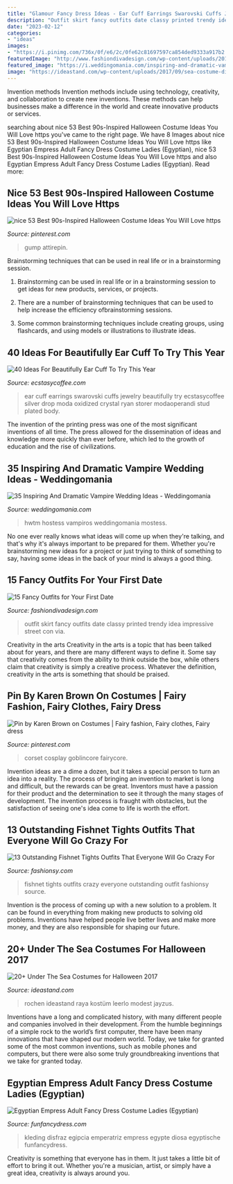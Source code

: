 ```yaml
---
title: "Glamour Fancy Dress Ideas - Ear Cuff Earrings Swarovski Cuffs Jewelry Beautifully Try Ecstasycoffee Silver Drop Moda Oxidized Crystal Ryan Storer Modaoperandi Stud Plated Body"
description: "Outfit skirt fancy outfits date classy printed trendy idea impressive street con via"
date: "2023-02-12"
categories:
- "ideas"
images:
- "https://i.pinimg.com/736x/0f/e6/2c/0fe62c81697597ca854ded9333a917b2.jpg"
featuredImage: "http://www.fashiondivadesign.com/wp-content/uploads/2014/08/fancy7-640x960.jpg"
featured_image: "https://i.weddingomania.com/inspiring-and-dramatic-vampire-wedding-ideas-26.jpg"
image: "https://ideastand.com/wp-content/uploads/2017/09/sea-costume-diy/14-under-the-sea-costumes-costume-diy.jpg"
---
```



Invention methods
Invention methods include using technology, creativity, and collaboration to create new inventions. These methods can help businesses make a difference in the world and create innovative products or services.

	

		
searching about nice 53 Best 90s-Inspired Halloween Costume Ideas You Will Love https you've came to the right page. We have 8 Images about nice 53 Best 90s-Inspired Halloween Costume Ideas You Will Love https like Egyptian Empress Adult Fancy Dress Costume Ladies (Egyptian), nice 53 Best 90s-Inspired Halloween Costume Ideas You Will Love https and also Egyptian Empress Adult Fancy Dress Costume Ladies (Egyptian). Read more:
		
    
## Nice 53 Best 90s-Inspired Halloween Costume Ideas You Will Love Https

<img loading=lazy src="https://i.pinimg.com/736x/0f/e6/2c/0fe62c81697597ca854ded9333a917b2.jpg" onerror="this.onerror=null;this.src='https://tse2.mm.bing.net/th?id=OIP.HySVCr3r8Dxyw8joWK2ozQHaLH&amp;pid=15.1';" alt="nice 53 Best 90s-Inspired Halloween Costume Ideas You Will Love https">

_Source: pinterest.com_

>gump attirepin. 

	

Brainstorming techniques that can be used in real life or in a brainstorming session.
1. Brainstorming can be used in real life or in a brainstorming session to get ideas for new products, services, or projects.
2. There are a number of brainstorming techniques that can be used to help increase the efficiency ofbrainstorming sessions.

3. Some common brainstorming techniques include creating groups, using flashcards, and using models or illustrations to illustrate ideas.

    
## 40 Ideas For Beautifully Ear Cuff To Try This Year

<img loading=lazy src="https://i0.wp.com/www.ecstasycoffee.com/wp-content/uploads/2016/12/Ear-Cuff-Ideas10.jpg?resize=750%2C1200&amp;ssl=1" onerror="this.onerror=null;this.src='https://tse1.mm.bing.net/th?id=OIP.LsGOVE87N-uNgL7OzqaXPQHaL2&amp;pid=15.1';" alt="40 Ideas For Beautifully Ear Cuff To Try This Year">

_Source: ecstasycoffee.com_

>ear cuff earrings swarovski cuffs jewelry beautifully try ecstasycoffee silver drop moda oxidized crystal ryan storer modaoperandi stud plated body. 

	

The invention of the printing press was one of the most significant inventions of all time. The press allowed for the dissemination of ideas and knowledge more quickly than ever before, which led to the growth of education and the rise of civilizations.

    
## 35 Inspiring And Dramatic Vampire Wedding Ideas - Weddingomania

<img loading=lazy src="https://i.weddingomania.com/inspiring-and-dramatic-vampire-wedding-ideas-26.jpg" onerror="this.onerror=null;this.src='https://tse2.mm.bing.net/th?id=OIP.uijOODu8zpuM-2Z99N1XEgAAAA&amp;pid=15.1';" alt="35 Inspiring And Dramatic Vampire Wedding Ideas - Weddingomania">

_Source: weddingomania.com_

>hwtm hostess vampiros weddingomania mostess. 

	

No one ever really knows what ideas will come up when they're talking, and that's why it's always important to be prepared for them. Whether you're brainstorming new ideas for a project or just trying to think of something to say, having some ideas in the back of your mind is always a good thing.

    
## 15 Fancy Outfits For Your First Date

<img loading=lazy src="http://www.fashiondivadesign.com/wp-content/uploads/2014/08/fancy7-640x960.jpg" onerror="this.onerror=null;this.src='https://tse4.mm.bing.net/th?id=OIP.CdXPRBE6_Bcer5IGf3o1hwHaLH&amp;pid=15.1';" alt="15 Fancy Outfits for Your First Date">

_Source: fashiondivadesign.com_

>outfit skirt fancy outfits date classy printed trendy idea impressive street con via. 

	

Creativity in the arts
Creativity in the arts is a topic that has been talked about for years, and there are many different ways to define it. Some say that creativity comes from the ability to think outside the box, while others claim that creativity is simply a creative process. Whatever the definition, creativity in the arts is something that should be praised.

    
## Pin By Karen Brown On Costumes | Fairy Fashion, Fairy Clothes, Fairy Dress

<img loading=lazy src="https://i.pinimg.com/736x/e5/5a/4e/e55a4e19a4aa076be0d44a989f2a69f7.jpg" onerror="this.onerror=null;this.src='https://tse3.mm.bing.net/th?id=OIP.n6a9A4AnClkoxlazyRS-NQHaLH&amp;pid=15.1';" alt="Pin by Karen Brown on Costumes | Fairy fashion, Fairy clothes, Fairy dress">

_Source: pinterest.com_

>corset cosplay goblincore fairycore. 

	

Invention ideas are a dime a dozen, but it takes a special person to turn an idea into a reality. The process of bringing an invention to market is long and difficult, but the rewards can be great. Inventors must have a passion for their product and the determination to see it through the many stages of development. The invention process is fraught with obstacles, but the satisfaction of seeing one's idea come to life is worth the effort.

    
## 13 Outstanding Fishnet Tights Outfits That Everyone Will Go Crazy For

<img loading=lazy src="https://fashionsy.com/wp-content/uploads/2017/04/fishnet-tights-outfit-1-1.jpg" onerror="this.onerror=null;this.src='https://tse4.mm.bing.net/th?id=OIP.k2yI-2Nm89X9ROg0XhcYUgHaLk&amp;pid=15.1';" alt="13 Outstanding Fishnet Tights Outfits That Everyone Will Go Crazy For">

_Source: fashionsy.com_

>fishnet tights outfits crazy everyone outstanding outfit fashionsy source. 

	

Invention is the process of coming up with a new solution to a problem. It can be found in everything from making new products to solving old problems. Inventions have helped people live better lives and make more money, and they are also responsible for shaping our future.

    
## 20+ Under The Sea Costumes For Halloween 2017

<img loading=lazy src="https://ideastand.com/wp-content/uploads/2017/09/sea-costume-diy/14-under-the-sea-costumes-costume-diy.jpg" onerror="this.onerror=null;this.src='https://tse3.mm.bing.net/th?id=OIP.3-U0-Q1k6gCQkDRT7a4JwAAAAA&amp;pid=15.1';" alt="20+ Under The Sea Costumes for Halloween 2017">

_Source: ideastand.com_

>rochen ideastand raya kostüm leerlo modest jayzus. 

	

Inventions have a long and complicated history, with many different people and companies involved in their development. From the humble beginnings of a simple rock to the world’s first computer, there have been many innovations that have shaped our modern world. Today, we take for granted some of the most common inventions, such as mobile phones and computers, but there were also some truly groundbreaking inventions that we take for granted today.

    
## Egyptian Empress Adult Fancy Dress Costume Ladies (Egyptian)

<img loading=lazy src="https://www.funfancydress.com/media/catalog/product/cache/1/image/1200x/040ec09b1e35df139433887a97daa66f/S/A/SANC_3277.jpg" onerror="this.onerror=null;this.src='https://tse4.mm.bing.net/th?id=OIP.dd-pM6vkBt8izTLoXJpwKwHaNm&amp;pid=15.1';" alt="Egyptian Empress Adult Fancy Dress Costume Ladies (Egyptian)">

_Source: funfancydress.com_

>kleding disfraz egipcia emperatriz empress egypte diosa egyptische funfancydress. 

	

Creativity is something that everyone has in them. It just takes a little bit of effort to bring it out. Whether you're a musician, artist, or simply have a great idea, creativity is always around you.

